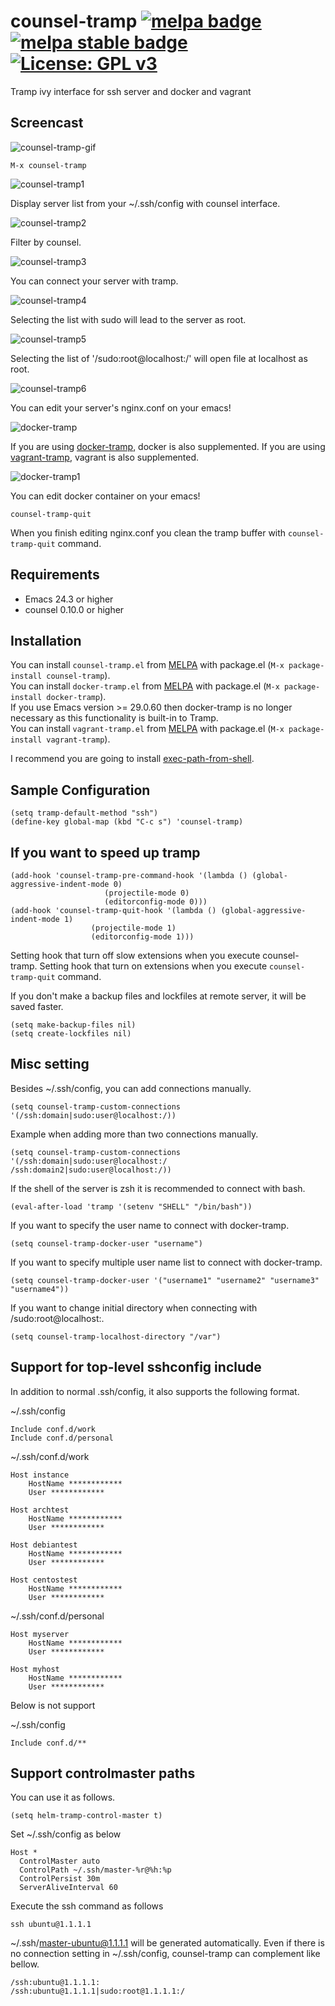 # counsel-tramp [![melpa badge][melpa-badge]][melpa-link] [![melpa stable badge][melpa-stable-badge]][melpa-stable-link] [![License: GPL v3](https://img.shields.io/badge/License-GPL%20v3-blue.svg)](https://www.gnu.org/licenses/gpl-3.0)

Tramp ivy interface for ssh server and docker and vagrant

## Screencast

![counsel-tramp-gif](image/screencast.gif)

    M-x counsel-tramp

![counsel-tramp1](image/image1.png)

Display server list from your ~/.ssh/config with counsel interface.

![counsel-tramp2](image/image2.png)

Filter by counsel.

![counsel-tramp3](image/image3.png)

You can connect your server with tramp.

![counsel-tramp4](image/image4.png)

Selecting the list with sudo will lead to the server as root.

![counsel-tramp5](image/image5.png)

Selecting the list of '/sudo:root@localhost:/' will open file at localhost as root.

![counsel-tramp6](image/image6.png)

You can edit your server's nginx.conf on your emacs!

![docker-tramp](image/docker-tramp.png)

If you are using [docker-tramp](https://github.com/emacs-pe/docker-tramp.el), docker is also supplemented.
If you are using [vagrant-tramp](https://github.com/dougm/vagrant-tramp), vagrant is also supplemented.

![docker-tramp1](image/docker-tramp1.png)

You can edit docker container on your emacs!

	counsel-tramp-quit

When you finish editing nginx.conf you clean the tramp buffer with `counsel-tramp-quit` command.

## Requirements

- Emacs 24.3 or higher
- counsel 0.10.0 or higher

## Installation

You can install `counsel-tramp.el` from [MELPA](http://melpa.org) with package.el
(`M-x package-install counsel-tramp`).  
You can install `docker-tramp.el` from [MELPA](http://melpa.org) with package.el
(`M-x package-install docker-tramp`).  
If you use Emacs version >= 29.0.60 then docker-tramp is no longer necessary as this functionality is built-in to Tramp.  
You can install `vagrant-tramp.el` from [MELPA](http://melpa.org) with package.el
(`M-x package-install vagrant-tramp`).

I recommend you are going to install [exec-path-from-shell]( https://github.com/purcell/exec-path-from-shell).

## Sample Configuration

	(setq tramp-default-method "ssh")
    (define-key global-map (kbd "C-c s") 'counsel-tramp)

## If you want to speed up tramp

	(add-hook 'counsel-tramp-pre-command-hook '(lambda () (global-aggressive-indent-mode 0)
					     (projectile-mode 0)
					     (editorconfig-mode 0)))
	(add-hook 'counsel-tramp-quit-hook '(lambda () (global-aggressive-indent-mode 1)
				      (projectile-mode 1)
				      (editorconfig-mode 1)))

Setting hook that turn off slow extensions when you execute counsel-tramp.
Setting hook that turn on extensions when you execute `counsel-tramp-quit` command.

If you don't make a backup files and lockfiles at remote server, it will be saved faster.

	(setq make-backup-files nil)
	(setq create-lockfiles nil)

## Misc setting

Besides ~/.ssh/config, you can add connections manually.

	(setq counsel-tramp-custom-connections '(/ssh:domain|sudo:user@localhost:/))

Example when adding more than two connections manually.

	(setq counsel-tramp-custom-connections '(/ssh:domain|sudo:user@localhost:/ /ssh:domain2|sudo:user@localhost:/))

If the shell of the server is zsh it is recommended to connect with bash.

    (eval-after-load 'tramp '(setenv "SHELL" "/bin/bash"))

If you want to specify the user name to connect with docker-tramp.

	(setq counsel-tramp-docker-user "username")

If you want to specify multiple user name list to connect with docker-tramp.

	(setq counsel-tramp-docker-user '("username1" "username2" "username3" "username4"))

If you want to change initial directory when connecting with /sudo:root@localhost:.

	(setq counsel-tramp-localhost-directory "/var")

## Support for top-level sshconfig include

In addition to normal .ssh/config, it also supports the following format.

~/.ssh/config

    Include conf.d/work
    Include conf.d/personal

~/.ssh/conf.d/work

    Host instance
		HostName ************
		User ************

    Host archtest
		HostName ************
		User ************

    Host debiantest
		HostName ************
		User ************

    Host centostest
		HostName ************
		User ************

~/.ssh/conf.d/personal

    Host myserver
		HostName ************
		User ************

    Host myhost
		HostName ************
		User ************

Below is not support

~/.ssh/config

    Include conf.d/**

## Support controlmaster paths

You can use it as follows.
```
(setq helm-tramp-control-master t)
```
Set ~/.ssh/config as below
```
Host *
  ControlMaster auto
  ControlPath ~/.ssh/master-%r@%h:%p
  ControlPersist 30m
  ServerAliveInterval 60
```
Execute the ssh command as follows
```
ssh ubuntu@1.1.1.1
```
~/.ssh/master-ubuntu@1.1.1.1 will be generated automatically.
Even if there is no connection setting in ~/.ssh/config, counsel-tramp can complement like bellow.

	/ssh:ubuntu@1.1.1.1:
	/ssh:ubuntu@1.1.1.1|sudo:root@1.1.1.1:/

[melpa-link]: http://melpa.org/#/counsel-tramp
[melpa-badge]: http://melpa.org/packages/counsel-tramp-badge.svg
[melpa-stable-link]: http://stable.melpa.org/#/counsel-tramp
[melpa-stable-badge]: http://stable.melpa.org/packages/counsel-tramp-badge.svg
